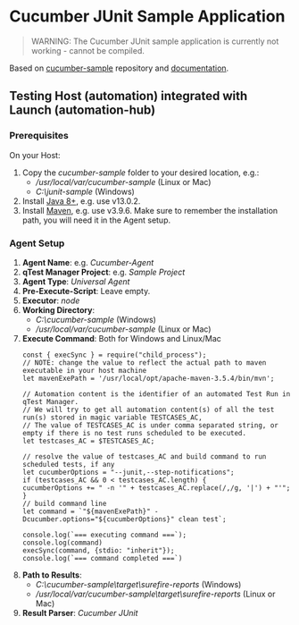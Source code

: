 # Cucumber JUnit Sample Application

> WARNING: The Cucumber JUnit sample application is currently not working - cannot be compiled.

Based on [cucumber-sample](https://github.com/QASymphony/cucumber-sample) repository and 
[documentation](https://documentation.tricentis.com/qtest/od/en/content/launch/automation_host/universal_agent/parsers/integrate_cucumber_with_universal_agent.htm).

## Testing Host (automation) integrated with Launch (automation-hub)

### Prerequisites
On your Host:
1. Copy the _cucumber-sample_ folder to your desired location, e.g.:
    - _/usr/local/var/cucumber-sample_ (Linux or Mac)
    - _C:\junit-sample_ (Windows)
2. Install [Java 8+](https://jdk.java.net/archive/), e.g. use v13.0.2.
3. Install [Maven](https://maven.apache.org/install.html), e.g. use v3.9.6. Make sure to remember the installation path,
   you will need it in the Agent setup.

### Agent Setup
1. **Agent Name**: e.g. _Cucumber-Agent_
2. **qTest Manager Project**: e.g. _Sample Project_
3. **Agent Type**: _Universal Agent_
4. **Pre-Execute-Script**: Leave empty.
5. **Executor**: _node_
6. **Working Directory**:
    - _C:\cucumber-sample_ (Windows)
    - _/usr/local/var/cucumber-sample_ (Linux or Mac)
7. **Execute Command**: Both for Windows and Linux/Mac
    ```node
    const { execSync } = require("child_process");
    // NOTE: change the value to reflect the actual path to maven executable in your host machine
    let mavenExePath = '/usr/local/opt/apache-maven-3.5.4/bin/mvn';
    
    // Automation content is the identifier of an automated Test Run in qTest Manager.
    // We will try to get all automation content(s) of all the test run(s) stored in magic variable TESTCASES_AC, 
    // The value of TESTCASES_AC is under comma separated string, or empty if there is no test runs scheduled to be executed.
    let testcases_AC = $TESTCASES_AC;
    
    // resolve the value of testcases_AC and build command to run scheduled tests, if any
    let cucumberOptions = "--junit,--step-notifications";
    if (testcases_AC && 0 < testcases_AC.length) {
    cucumberOptions += " -n '" + testcases_AC.replace(/,/g, '|') + "'";
    }
    // build command line
    let command = `"${mavenExePath}" -Dcucumber.options="${cucumberOptions}" clean test`;
    
    console.log(`=== executing command ===`);
    console.log(command)
    execSync(command, {stdio: "inherit"});
    console.log(`=== command completed ===`)
    ```
8. **Path to Results**:
    - _C:\cucumber-sample\target\surefire-reports_ (Windows)
    - _/usr/local/var/cucumber-sample\target\surefire-reports_ (Linux or Mac)
9. **Result Parser**: _Cucumber JUnit_